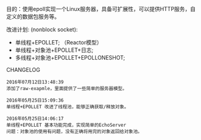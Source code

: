 目的：使用epoll实现一个Linux服务器，具备可扩展性，可以提供HTTP服务，自定义的数据包服务等。

改进计划: (nonblock socket):

- 单线程+EPOLLET; （Reactor模型）
- 单线程+对象池+EPOLLET+日志; 
- 多线程+对象池+EPOLLET+EPOLLONESHOT; 

CHANGELOG
```
2016年07月12日13:48:39
添加了raw-exapmle，里面提供了一些简单的服务器模型。
```

```
2016年05月25日15:09:36
单线程+EPOLLET 改进了线程池，能够正确获取/释放对象。
```

```
2016年05月25日14:06:17
单线程+EPOLLET 基本功能完成，实现简单的EchoServer
问题：对象池的使用有问题，没有正确将用完的对象返回给对象池。
```

